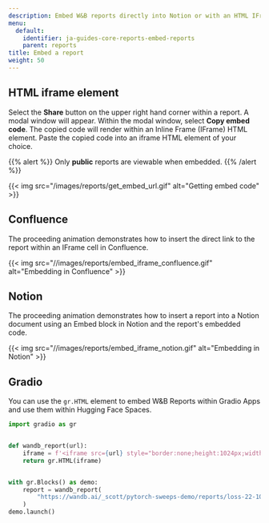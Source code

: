 ```yaml
---
description: Embed W&B reports directly into Notion or with an HTML IFrame element.
menu:
  default:
    identifier: ja-guides-core-reports-embed-reports
    parent: reports
title: Embed a report
weight: 50
---
```


## HTML iframe element

Select the **Share** button on the upper right hand corner within a report. A modal window will appear. Within the modal window, select **Copy embed code**. The copied code will render within an Inline Frame (IFrame)  HTML element. Paste the copied code into an iframe HTML element of your choice.

{{% alert %}}
Only **public** reports are viewable when embedded.
{{% /alert %}}

{{< img src="/images/reports/get_embed_url.gif" alt="Getting embed code" >}}

## Confluence

The proceeding animation demonstrates how to insert the direct link to the report within an IFrame cell in Confluence.

{{< img src="//images/reports/embed_iframe_confluence.gif" alt="Embedding in Confluence" >}}

## Notion

The proceeding animation demonstrates how to insert a report into a Notion document using an Embed block in Notion and the report's embedded code.

{{< img src="//images/reports/embed_iframe_notion.gif" alt="Embedding in Notion" >}}

## Gradio

You can use the `gr.HTML` element to embed W&B Reports within Gradio Apps and use them within Hugging Face Spaces.

```python
import gradio as gr


def wandb_report(url):
    iframe = f'<iframe src={url} style="border:none;height:1024px;width:100%">'
    return gr.HTML(iframe)


with gr.Blocks() as demo:
    report = wandb_report(
        "https://wandb.ai/_scott/pytorch-sweeps-demo/reports/loss-22-10-07-16-00-17---VmlldzoyNzU2NzAx"
    )
demo.launch()
```

##